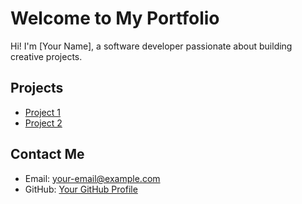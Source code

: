 # Welcome to My Portfolio
Hi! I'm [Your Name], a software developer passionate about building creative projects.

## Projects
- [Project 1](https://github.com/yourusername/project1)
- [Project 2](https://github.com/yourusername/project2)

## Contact Me
- Email: your-email@example.com
- GitHub: [Your GitHub Profile](https://github.com/yourusername)
